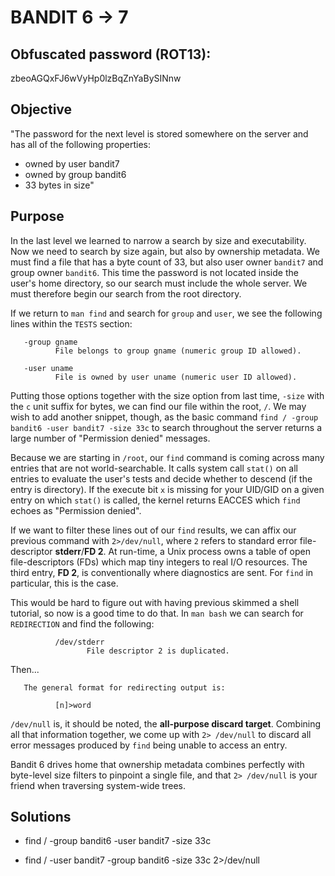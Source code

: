 # BANDIT 6 -> 7

## Obfuscated password (ROT13): 

zbeoAGQxFJ6wVyHp0lzBqZnYaBySINnw

## Objective

"The password for the next level is stored somewhere on the server and has all of the following properties:
- owned by user bandit7
- owned by group bandit6
- 33 bytes in size"

## Purpose

In the last level we learned to narrow a search by size and executability. Now we need to search by size again, but also by ownership metadata. We must find a file that has a byte count of 33, but also user owner `bandit7` and group owner `bandit6`. This time the password is not located inside the user's home directory, so our search must include the whole server. We must therefore begin our search from the root directory.

If we return to `man find` and search for `group` and `user`, we see the following lines within the `TESTS` section:
	
<premarkdown>

       -group gname
              File belongs to group gname (numeric group ID allowed).

</pre>
<premarkdown>

       -user uname
              File is owned by user uname (numeric user ID allowed).

</pre>

Putting those options together with the size option from last time, `-size` with the `c` unit suffix for bytes, we can find our file within the root, `/`. We may wish to add another snippet, though, as the basic command `find / -group bandit6 -user bandit7 -size 33c` to search throughout the server returns a large number of "Permission denied" messages.

Because we are starting in `/root`, our `find` command is coming across many entries that are not world-searchable. It calls system call `stat()` on all entries to evaluate the user's tests and decide whether to descend (if the entry is  directory). If the execute bit `x` is missing for your UID/GID on a given entry on which `stat()` is called, the kernel returns EACCES which `find` echoes as "Permission denied".

If we want to filter these lines out of our `find` results, we can affix our previous command with `2>/dev/null`, where `2` refers to standard error file-descriptor **stderr**/**FD 2**. At run-time, a Unix process owns a table of open file-descriptors (FDs) which map tiny integers to real I/O resources. The third entry, **FD 2**, is conventionally where diagnostics are sent. For `find` in particular, this is the case.

This would be hard to figure out with having previous skimmed a shell tutorial, so now is a good time to do that. In `man bash` we can search for `REDIRECTION` and find the following:

<premarkdown>

              /dev/stderr
                     File descriptor 2 is duplicated.

</pre>

Then...

<premarkdown>


       The general format for redirecting output is:

              [n]>word


</pre>

`/dev/null` is, it should be noted, the **all-purpose discard target**. Combining all that information together, we come up with `2> /dev/null` to discard all error messages produced by `find` being unable to access an entry.

Bandit 6 drives home that ownership metadata combines perfectly with byte-level size filters to pinpoint a single file, and that `2> /dev/null` is your friend when traversing system-wide trees.

## Solutions

- find / -group bandit6 -user bandit7 -size 33c

- find / -user bandit7 -group bandit6 -size 33c 2>/dev/null


